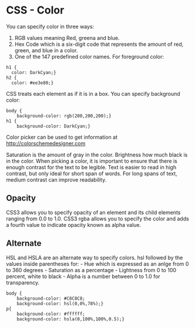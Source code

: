 # CSS - Color
You can specify color in three ways:
1. RGB values meaning Red, greena and blue.
2. Hex Code which is a six-digit code that represents the amount of red, green, and blue in a color.
3. One of the 147 predefined color names.
For foreground color:
```
h1 {
  color: DarkCyan;}
h2 {
  color: #ee3e80;}
```
CSS treats each element as if it is in a box. You can specify background color:
```
body {
    background-color: rgb(200,200,200);}
h1 {
    background-color: DarkCyan;}
```

Color picker can be used to get information at http://colorschemedesigner.com

Saturation is the amount of gray in the color. Brightness how much black is in the color.
When picking a color, it is important to ensure that there is enough contrast for the text to be legible. Text is easier to read in high contrast, but only ideal for short span of words. For long spans of text, medium contrast can improve readability.

## Opacity

 CSS3 allows you to specify opacity of an element and its child elements ranging from 0.0 to 1.0.
 CSS3 rgba allows you to specify the color and adds a fourth value to indicate opacity known as alpha value.

## Alternate

 HSL and HSLA are an alternate way to specify colors. hsl followed by the values inside parentheses for:
    - Hue which is expressed as an anlge from 0 to 360 degrees
    - Saturation as a percentage
    - Lightness from 0 to 100 percent, white to black
    - Alpha is a number between 0 to 1.0 for transparency.
    
    
    body {
        background-color: #C8C8C8; 
        background-color: hsl(0,0%,78%);}
    p{
        background-color: #ffffff; 
        background-color: hsla(0,100%,100%,0.5);}
    
